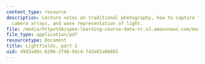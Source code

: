 ```yaml
---
content_type: resource
description: Lecture notes on traditional photography, how to capture the entire world,
  camera arrays, and wave representation of light.
file: /media/https%3A/open-learning-course-data-rc.s3.amazonaws.com/mas-531-computational-camera-and-photography-fall-2009/d9d3a98c62962f469dc4f42e01a0b881_MITMAS_531F09_lec05_notes.pdf
file_type: application/pdf
resourcetype: Document
title: Lightfields, part 1
uid: d9d3a98c-6296-2f46-9dc4-f42e01a0b881
---
```

